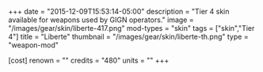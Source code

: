 +++
date = "2015-12-09T15:53:14-05:00"
description = "Tier 4 skin available for weapons used by GIGN operators."
image = "/images/gear/skin/liberte-417.png"
mod-types = "skin"
tags = ["skin","Tier 4"]
title = "Liberte"
thumbnail = "/images/gear/skin/liberte-th.png"
type = "weapon-mod"

[cost]
  renown = ""
  credits = "480"
  units = ""
+++
